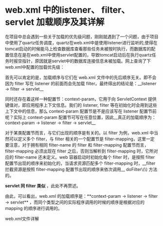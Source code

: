 # web.xml 中的listener、 filter、servlet 加载顺序及其详解

在项目中总会遇到一些关于加载的优先级问题，刚刚就遇到了一个问题，由于项目中使用了quartz任务调度，quartz在web.xml中是使用listener进行监听的,使得在tomcat启动的时候能马上检查数据库查看那些任务未被按时执行，而数据库的配置信息在是在web.xml中使用servlet配置的，导致tomcat启动后在执行quartz任务时报空指针，原因就是servlet中的数据库连接信息未被加载。网上查询了下web.xml中配置的加载优先级：

首先可以肯定的是，加载顺序与它们在 web.xml 文件中的先后顺序无关。即不会因为 filter 写在 listener 的前面而会先加载 filter。最终得出的结论是：\_\_listener -&gt; filter -&gt; servlet\_\_

同时还存在着这样一种配置节：context-param，它用于向 ServletContext 提供键值对，即应用程序上下文信息。我们的 listener, filter 等在初始化时会用到这些上下文中的信息，那么 context-param 配置节是不是应该写在 listener 配置节前呢？实际上 context-param 配置节可写在任意位置，因此\_\_真正的加载顺序为：context-param -&gt; listener -&gt; filter -&gt; servlet\_\_

对于某类配置节而言，与它们出现的顺序是有关的。以 filter 为例，web.xml 中当然可以定义多个 filter，与 filter 相关的一个配置节是 filter-mapping，这里一定要注意，对于拥有相同 filter-name 的 filter 和 filter-mapping 配置节而言，filter-mapping 必须出现在 filter 之后，否则当解析到 filter-mapping 时，它所对应的 filter-name 还未定义。web 容器启动时初始化每个 filter 时，是按照 filter 配置节出现的顺序来初始化的，当请求资源匹配多个 filter-mapping 时，\_\_filter 拦截资源是按照 filter-mapping 配置节出现的顺序来依次调用\_\_ doFilter\\(\\) 方法的。

**servlet 同 filter 类似** ，此处不再赘述。

   由此，可以看出，web.xml 的加载顺序是：\*\*context-param -&gt; listener -&gt; filter -&gt; servlet\*\* ，而同个类型之间的实际程序调用的时候的顺序是根据对应的 mapping 的顺序进行调用的。

web.xml文件详解

